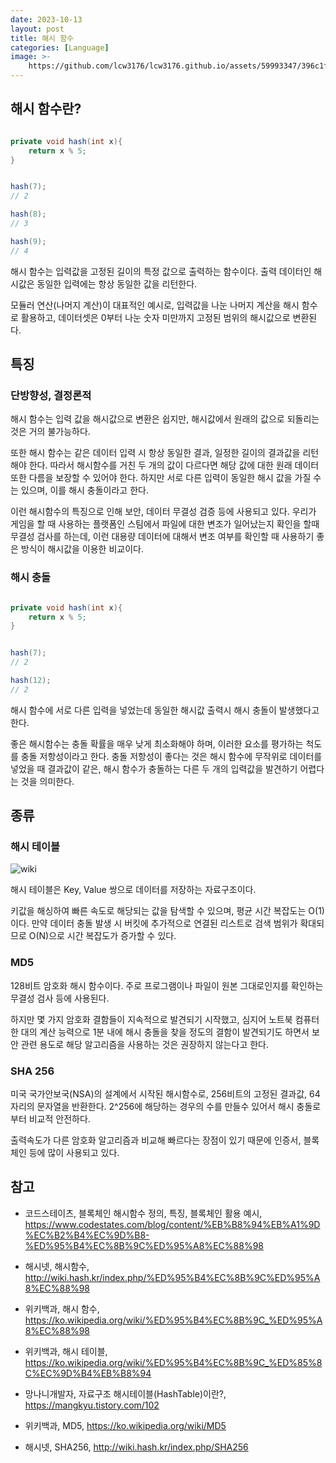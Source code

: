 ```yaml
---
date: 2023-10-13
layout: post
title: 해시 함수
categories: [Language]
image: >-
    https://github.com/lcw3176/lcw3176.github.io/assets/59993347/396c1fcc-7b1b-454d-ac0c-41a2460a6142
---
```


## 해시 함수란?

```java

private void hash(int x){
    return x % 5;
}


hash(7);
// 2

hash(8);
// 3

hash(9);
// 4


```

해시 함수는 입력값을 고정된 길이의 특정 값으로 출력하는 함수이다. 
출력 데이터인 해시값은 동일한 입력에는 항상 동일한 값을 리턴한다.

모듈러 연산(나머지 계산)이 대표적인 예시로, 입력값을 나눈 나머지 계산을 해시 함수로 활용하고,
데이터셋은 0부터 나눈 숫자 미만까지 고정된 범위의 해시값으로 변환된다.




## 특징

### 단방향성, 결정론적

해시 함수는 입력 값을 해시값으로 변환은 쉽지만, 해시값에서 원래의 값으로 되돌리는 것은 거의 불가능하다.

또한 해시 함수는 같은 데이터 입력 시 항상 동일한 결과, 일정한 길이의 결과값을 리턴해야 한다.
따라서 해시함수를 거친 두 개의 값이 다르다면 해당 값에 대한 원래 데이터 또한 다름을 보장할 수 있어야 한다.
하지만 서로 다른 입력이 동일한 해시 값을 가질 수는 있으며, 이를 해시 충돌이라고 한다.

이런 해시함수의 특징으로 인해 보안, 데이터 무결성 검증 등에 사용되고 있다.
우리가 게임을 할 때 사용하는 플랫폼인 스팀에서 파일에 대한 변조가 일어났는지 확인을 할때 무결성 검사를 하는데,
이런 대용량 데이터에 대해서 변조 여부를 확인할 때 사용하기 좋은 방식이 해시값을 이용한 비교이다.


### 해시 충돌

```java

private void hash(int x){
    return x % 5;
}


hash(7);
// 2

hash(12);
// 2


```

해시 함수에 서로 다른 입력을 넣었는데 동일한 해시값 출력시 해시 충돌이 발생했다고 한다.

좋은 해시함수는 충돌 확률을 매우 낮게 최소화해야 하며, 이러한 요소를 평가하는 척도를 충돌 저항성이라고 한다.
충돌 저항성이 좋다는 것은 해시 함수에 무작위로 데이터를 넣었을 때 결과값이 같은, 해시 함수가 충돌하는 다른 두 개의 입력값을
발견하기 어렵다는 것을 의미한다.


## 종류

### 해시 테이블

![wiki](https://upload.wikimedia.org/wikipedia/commons/thumb/5/58/Hash_table_4_1_1_0_0_1_0_LL.svg/240px-Hash_table_4_1_1_0_0_1_0_LL.svg.png)

해시 테이블은 Key, Value 쌍으로 데이터를 저장하는 자료구조이다. 

키값을 해싱하여 빠른 속도로 해당되는 값을 탐색할 수 있으며, 평균 시간 복잡도는 O(1) 이다.
만약 데이터 충돌 발생 시 버킷에 추가적으로 연결된 리스트로 검색 범위가 확대되므로 O(N)으로 시간 복잡도가 증가할 수 있다.


### MD5

128비트 암호화 해시 함수이다. 주로 프로그램이나 파일이 원본 그대로인지를 확인하는 무결성 검사 등에 사용된다. 

하지만 몇 가지 암호화 결함들이 지속적으로 발견되기 시작했고,
심지어 노트북 컴퓨터 한 대의 계산 능력으로 1분 내에 해시 충돌을 찾을 정도의 결함이 발견되기도 하면서 
보안 관련 용도로 해당 알고리즘을 사용하는 것은 권장하지 않는다고 한다.

### SHA 256

미국 국가안보국(NSA)의 설계에서 시작된 해시함수로, 256비트의 고정된 결과값, 64자리의 문자열을 반환한다. 
2^256에 해당하는 경우의 수를 만들수 있어서 해시 충돌로부터 비교적 안전하다.

출력속도가 다른 암호화 알고리즘과 비교해 빠르다는 장점이 있기 때문에 인증서, 블록체인 등에 많이 사용되고 있다. 

## 참고

- 코드스테이츠, 블록체인 해시함수 정의, 특징, 블록체인 활용 예시, https://www.codestates.com/blog/content/%EB%B8%94%EB%A1%9D%EC%B2%B4%EC%9D%B8-%ED%95%B4%EC%8B%9C%ED%95%A8%EC%88%98

- 해시넷, 해시함수, http://wiki.hash.kr/index.php/%ED%95%B4%EC%8B%9C%ED%95%A8%EC%88%98

- 위키백과, 해시 함수, https://ko.wikipedia.org/wiki/%ED%95%B4%EC%8B%9C_%ED%95%A8%EC%88%98

- 위키백과, 해시 테이블, https://ko.wikipedia.org/wiki/%ED%95%B4%EC%8B%9C_%ED%85%8C%EC%9D%B4%EB%B8%94

- 망나니개발자, 자료구조 해시테이블(HashTable)이란?, https://mangkyu.tistory.com/102

- 위키백과, MD5, https://ko.wikipedia.org/wiki/MD5

- 해시넷, SHA256, http://wiki.hash.kr/index.php/SHA256